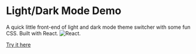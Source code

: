 # Light/Dark Mode Demo

A quick little front-end of light and dark mode theme switcher with some fun CSS. Built with React.
![React](https://img.shields.io/badge/react-%2320232a.svg?style=for-the-badge&logo=react&logoColor=%2361DAFB).

[Try it here](https://light-dark-mode-theme.netlify.app/)
